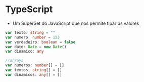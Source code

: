 # TypeScript
* Um SuperSet do JavaScript que nos permite tipar os valores
~~~typescript
var texto: string = ""
var numero: number = 123
var verdadeiro: boolean = false
var date: Date = new Date()
var dinamico: any

//arrays
var numeros: number[] = []
var textos: string[] = []
var dinamicos: any[] = []
~~~
